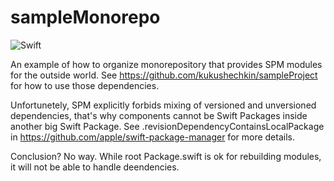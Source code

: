 # sampleMonorepo

![Swift](https://github.com/kukushechkin/sampleMonorepo/workflows/Swift/badge.svg?branch=master)

An example of how to organize monorepository that provides SPM modules for the outside world. See https://github.com/kukushechkin/sampleProject for how to use those dependencies.

Unfortunetely, SPM explicitly forbids mixing of versioned and unversioned dependencies, that's why components cannot be Swift Packages inside another big Swift Package. See .revisionDependencyContainsLocalPackage in https://github.com/apple/swift-package-manager for more details.

Conclusion? No way. While root Package.swift is ok for rebuilding modules, it will not be able to handle deendencies.

